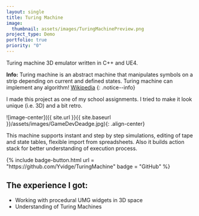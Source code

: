 ```yaml
---
layout: single
title: Turing Machine
image:
  thumbnail: assets/images/TuringMachinePreview.png
project_type: Demo
portfolio: true
priority: "0"
---
```

Turing machine 3D emulator written in C++ and UE4.


**Info:** Turing machine is an abstract machine that manipulates symbols on a strip depending on current and defined states. Turing machine can implement any algorithm! [Wikipedia](https://en.wikipedia.org/wiki/Turing_machine#:~:text=A%20Turing%20machine%20is%20a,A%20physical%20Turing%20machine%20model.)
{: .notice--info}

I made this project as one of my school assignments. I tried to make it look unique (i.e. 3D) and a bit retro. 

![image-center]({{ site.url }}{{ site.baseurl }}/assets/images/GameDevDeadge.jpg){: .align-center}

This machine supports instant and step by step simulations, editing of tape and state tables, flexible import from spreadsheets. Also it builds action stack for better understanding of execution process.

<div class = "badge-box">
  {% include badge-button.html url = "https://github.com/Yvidge/TuringMachine" badge = "GitHub" %}
</div>

## The experience I got:
- Working with procedural UMG widgets in 3D space
- Understanding of Turing Machines